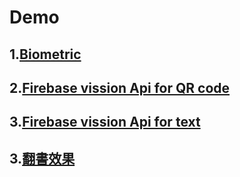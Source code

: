 # Demo

## 1.[Biometric](https://github.com/yung-yu/Demo/blob/master/app/src/main/java/com/example/biometric/BiometricDemoActivity.kt) 

## 2.[Firebase vission Api for QR code](https://github.com/yung-yu/Demo/blob/master/app/src/main/java/com/example/vision/QrCodeVisionDemoActivity.kt)

## 3.[Firebase vission Api for text](https://github.com/yung-yu/Demo/blob/master/app/src/main/java/com/example/vision/TextVisionDemoActivity.kt)

## 3.[翻書效果](https://github.com/yung-yu/Demo/blob/master/app/src/main/java/com/example/book/BookExampleActivity.kt)
